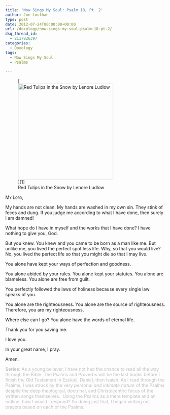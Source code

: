 ```yaml
---
title: 'Now Sings My Soul: Psalm 18, Pt. 2'
author: Joe Louthan
type: post
date: 2012-07-24T00:00:00+00:00
url: /doxology/now-sings-my-soul-psalm-18-pt-2/
dsq_thread_id:
  - 2117826397
categories:
  - Doxology
tags:
  - Now Sings My Soul
  - Psalms

---
```

<figure id="attachment_2028" style="width: 300px" class="wp-caption alignright">[<img class="size-thumbnail wp-image-2028" alt="Red Tulips in the Snow by Lenore Ludlow" src="https://i0.wp.com/theologic.us/wp-content/uploads/2013/04/red-tulips-in-the-snow.jpg?resize=300%2C300" width="300" height="300" srcset="https://i0.wp.com/theologic.us/wp-content/uploads/2013/04/red-tulips-in-the-snow.jpg?resize=300%2C300 300w, https://i0.wp.com/theologic.us/wp-content/uploads/2013/04/red-tulips-in-the-snow.jpg?resize=400%2C400 400w, https://i0.wp.com/theologic.us/wp-content/uploads/2013/04/red-tulips-in-the-snow.jpg?resize=600%2C600 600w, https://i0.wp.com/theologic.us/wp-content/uploads/2013/04/red-tulips-in-the-snow.jpg?w=960 960w" sizes="(max-width: 300px) 100vw, 300px" data-recalc-dims="1" />][1]<figcaption class="wp-caption-text">Red Tulips in the Snow by Lenore Ludlow</figcaption></figure>

<div style="font-variant: small-caps;">
  My Lord,
</div>

My hands are not clean. My hands are washed in my own sin. They stink of feces and dung. If you judge me according to what I have done, then surely I am damned!

What hope do I have in myself and the works that I have done? I have nothing to give you, God.

But you knew. You knew and you came to be born as a man like me. But unlike me, you lived the perfect spot less life. Why, so that you would live? No, you lived the perfect life so that you might die so that I may live.

You alone have kept your ways of perfection and goodness.

You alone abided by your rules. You alone kept your statutes. You alone are blameless. You alone are free from guilt.

You perfectly followed the laws of holiness because every single law speaks of you.

You alone are the righteousness. You alone are the source of righteousness. Therefore, you are my righteousness.

Where else can I go? You alone have the words of eternal life.

Thank you for you saving me.

I love you.

In your great name, I pray.

Amen.

<span style="color: #c0c0c0;"><strong>Series: </strong>As a young believer, I have not had the chance to read all the way through the Bible. The Psalms and Proverbs will be the last books before I finish the Old Testament in Ezekiel, Daniel, then Isaiah. As I read through the Psalms, I was struck by the very <em>personal and intimate nature</em> of the Psalms despite the deep theological, doctrinal, and Christocentric focus of the written songs themselves.  Using the Psalms as a mere template and an outline, how I would I respond? So doing just that, I began writing out prayers based on each of the Psalms.</span>

 [1]: http://instagram.com/p/Ybq4u7luyt/